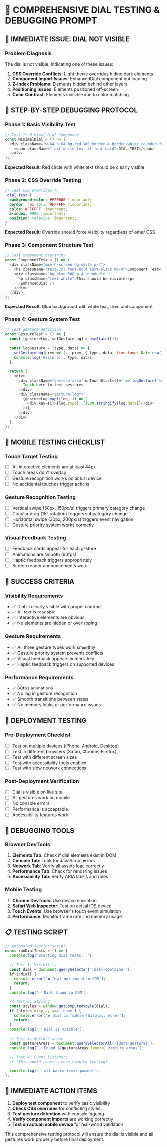 # 🎯 **COMPREHENSIVE DIAL TESTING & DEBUGGING PROMPT**

## **🚨 IMMEDIATE ISSUE: DIAL NOT VISIBLE**

### **Problem Diagnosis**
The dial is not visible, indicating one of these issues:
1. **CSS Override Conflicts**: Light theme overrides hiding dark elements
2. **Component Import Issues**: EnhancedDial component not loading
3. **Z-index Problems**: Elements hidden behind other layers
4. **Positioning Issues**: Elements positioned off-screen
5. **Color Contrast**: Elements invisible due to color matching

## **🔧 STEP-BY-STEP DEBUGGING PROTOCOL**

### **Phase 1: Basic Visibility Test**
```javascript
// Test 1: Minimal Dial Component
const MinimalDial = () => (
  <div className="w-64 h-64 bg-red-500 border-4 border-white rounded-full flex items-center justify-center">
    <span className="text-white text-xl font-bold">DIAL TEST</span>
  </div>
);
```

**Expected Result**: Red circle with white text should be clearly visible

### **Phase 2: CSS Override Testing**
```css
/* Test CSS overrides */
.dial-test {
  background-color: #FF0000 !important;
  border: 4px solid #FFFFFF !important;
  color: #FFFFFF !important;
  z-index: 9999 !important;
  position: relative !important;
}
```

**Expected Result**: Override should force visibility regardless of other CSS

### **Phase 3: Component Structure Test**
```javascript
// Test component hierarchy
const ComponentTest = () => (
  <div className="min-h-screen bg-white p-4">
    <h1 className="text-2xl font-bold text-black mb-4">Component Test</h1>
    <div className="bg-blue-500 p-4 rounded">
      <p className="text-white">This should be visible</p>
      <EnhancedDial />
    </div>
  </div>
);
```

**Expected Result**: Blue background with white text, then dial component

### **Phase 4: Gesture System Test**
```javascript
// Test gesture detection
const GestureTest = () => {
  const [gestureLog, setGestureLog] = useState([]);
  
  const logGesture = (type, data) => {
    setGestureLog(prev => [...prev, { type, data, timestamp: Date.now() }]);
    console.log('Gesture:', type, data);
  };
  
  return (
    <div>
      <div className="gesture-area" onTouchStart={(e) => logGesture('touchStart', e)}>
        Touch here to test gestures
      </div>
      <div className="gesture-log">
        {gestureLog.map((log, i) => (
          <div key={i}>{log.type}: {JSON.stringify(log.data)}</div>
        ))}
      </div>
    </div>
  );
};
```

## **📱 MOBILE TESTING CHECKLIST**

### **Touch Target Testing**
- [ ] All interactive elements are at least 44px
- [ ] Touch areas don't overlap
- [ ] Gesture recognition works on actual device
- [ ] No accidental touches trigger actions

### **Gesture Recognition Testing**
- [ ] Vertical swipe (50px, 150px/s) triggers primary category change
- [ ] Circular drag (15° rotation) triggers subcategory change
- [ ] Horizontal swipe (30px, 200px/s) triggers event navigation
- [ ] Gesture priority system works correctly

### **Visual Feedback Testing**
- [ ] Feedback cards appear for each gesture
- [ ] Animations are smooth (60fps)
- [ ] Haptic feedback triggers appropriately
- [ ] Screen reader announcements work

## **🎯 SUCCESS CRITERIA**

### **Visibility Requirements**
- ✅ Dial is clearly visible with proper contrast
- ✅ All text is readable
- ✅ Interactive elements are obvious
- ✅ No elements are hidden or overlapping

### **Gesture Requirements**
- ✅ All three gesture types work smoothly
- ✅ Gesture priority system prevents conflicts
- ✅ Visual feedback appears immediately
- ✅ Haptic feedback triggers on supported devices

### **Performance Requirements**
- ✅ 60fps animations
- ✅ No lag in gesture recognition
- ✅ Smooth transitions between states
- ✅ No memory leaks or performance issues

## **🚀 DEPLOYMENT TESTING**

### **Pre-Deployment Checklist**
- [ ] Test on multiple devices (iPhone, Android, Desktop)
- [ ] Test in different browsers (Safari, Chrome, Firefox)
- [ ] Test with different screen sizes
- [ ] Test with accessibility tools enabled
- [ ] Test with slow network connections

### **Post-Deployment Verification**
- [ ] Dial is visible on live site
- [ ] All gestures work on mobile
- [ ] No console errors
- [ ] Performance is acceptable
- [ ] Accessibility features work

## **🔧 DEBUGGING TOOLS**

### **Browser DevTools**
1. **Elements Tab**: Check if dial elements exist in DOM
2. **Console Tab**: Look for JavaScript errors
3. **Network Tab**: Verify all assets load correctly
4. **Performance Tab**: Check for rendering issues
5. **Accessibility Tab**: Verify ARIA labels and roles

### **Mobile Testing**
1. **Chrome DevTools**: Use device emulation
2. **Safari Web Inspector**: Test on actual iOS device
3. **Touch Events**: Use browser's touch event simulation
4. **Performance**: Monitor frame rate and memory usage

## **📋 TESTING SCRIPT**

```javascript
// Automated testing script
const runDialTests = () => {
  console.log('Starting dial tests...');
  
  // Test 1: Visibility
  const dial = document.querySelector('.dial-container');
  if (!dial) {
    console.error('❌ Dial not found in DOM');
    return;
  }
  console.log('✅ Dial found in DOM');
  
  // Test 2: Styling
  const styles = window.getComputedStyle(dial);
  if (styles.display === 'none') {
    console.error('❌ Dial is hidden (display: none)');
    return;
  }
  console.log('✅ Dial is visible');
  
  // Test 3: Gesture areas
  const gestureAreas = document.querySelectorAll('[data-gesture]');
  console.log(`✅ Found ${gestureAreas.length} gesture areas`);
  
  // Test 4: Event listeners
  // (This would require more complex testing)
  
  console.log('✅ All basic tests passed');
};
```

## **🎯 IMMEDIATE ACTION ITEMS**

1. **Deploy test component** to verify basic visibility
2. **Check CSS overrides** for conflicting styles
3. **Test gesture detection** with console logging
4. **Verify component imports** are working correctly
5. **Test on actual mobile device** for real-world validation

This comprehensive testing protocol will ensure the dial is visible and all gestures work properly before final deployment.
